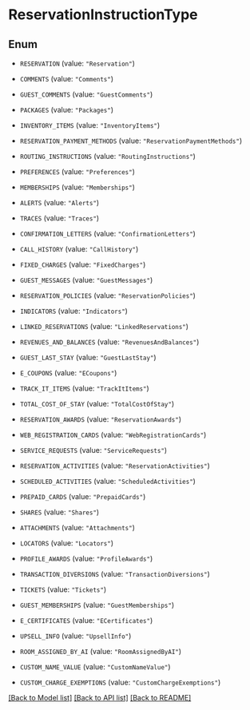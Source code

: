 # ReservationInstructionType

## Enum


* `RESERVATION` (value: `"Reservation"`)

* `COMMENTS` (value: `"Comments"`)

* `GUEST_COMMENTS` (value: `"GuestComments"`)

* `PACKAGES` (value: `"Packages"`)

* `INVENTORY_ITEMS` (value: `"InventoryItems"`)

* `RESERVATION_PAYMENT_METHODS` (value: `"ReservationPaymentMethods"`)

* `ROUTING_INSTRUCTIONS` (value: `"RoutingInstructions"`)

* `PREFERENCES` (value: `"Preferences"`)

* `MEMBERSHIPS` (value: `"Memberships"`)

* `ALERTS` (value: `"Alerts"`)

* `TRACES` (value: `"Traces"`)

* `CONFIRMATION_LETTERS` (value: `"ConfirmationLetters"`)

* `CALL_HISTORY` (value: `"CallHistory"`)

* `FIXED_CHARGES` (value: `"FixedCharges"`)

* `GUEST_MESSAGES` (value: `"GuestMessages"`)

* `RESERVATION_POLICIES` (value: `"ReservationPolicies"`)

* `INDICATORS` (value: `"Indicators"`)

* `LINKED_RESERVATIONS` (value: `"LinkedReservations"`)

* `REVENUES_AND_BALANCES` (value: `"RevenuesAndBalances"`)

* `GUEST_LAST_STAY` (value: `"GuestLastStay"`)

* `E_COUPONS` (value: `"ECoupons"`)

* `TRACK_IT_ITEMS` (value: `"TrackItItems"`)

* `TOTAL_COST_OF_STAY` (value: `"TotalCostOfStay"`)

* `RESERVATION_AWARDS` (value: `"ReservationAwards"`)

* `WEB_REGISTRATION_CARDS` (value: `"WebRegistrationCards"`)

* `SERVICE_REQUESTS` (value: `"ServiceRequests"`)

* `RESERVATION_ACTIVITIES` (value: `"ReservationActivities"`)

* `SCHEDULED_ACTIVITIES` (value: `"ScheduledActivities"`)

* `PREPAID_CARDS` (value: `"PrepaidCards"`)

* `SHARES` (value: `"Shares"`)

* `ATTACHMENTS` (value: `"Attachments"`)

* `LOCATORS` (value: `"Locators"`)

* `PROFILE_AWARDS` (value: `"ProfileAwards"`)

* `TRANSACTION_DIVERSIONS` (value: `"TransactionDiversions"`)

* `TICKETS` (value: `"Tickets"`)

* `GUEST_MEMBERSHIPS` (value: `"GuestMemberships"`)

* `E_CERTIFICATES` (value: `"ECertificates"`)

* `UPSELL_INFO` (value: `"UpsellInfo"`)

* `ROOM_ASSIGNED_BY_AI` (value: `"RoomAssignedByAI"`)

* `CUSTOM_NAME_VALUE` (value: `"CustomNameValue"`)

* `CUSTOM_CHARGE_EXEMPTIONS` (value: `"CustomChargeExemptions"`)


[[Back to Model list]](../README.md#documentation-for-models) [[Back to API list]](../README.md#documentation-for-api-endpoints) [[Back to README]](../README.md)


